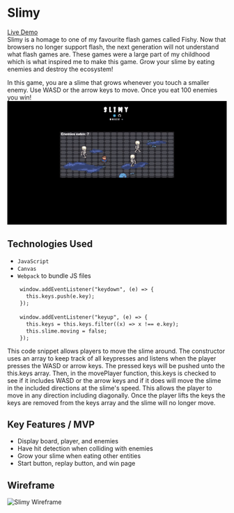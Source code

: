 # Slimy
[Live Demo](https://edmondthui.github.io/slimy/)  
Slimy is a homage to one of my favourite flash games called Fishy. Now that browsers no longer support flash, the next generation will not understand what flash games are. These games were a large part of my childhood which is what inspired me to make this game. Grow your slime by eating enemies and destroy the ecosystem!

In this game, you are a slime that grows whenever you touch a smaller enemy. Use WASD or the arrow keys to move. Once you eat 100 enemies you win!  
![Slimy Demo](https://github.com/edmondthui/slimy/blob/master/og_image.gif?raw=true)

## Technologies Used
* `JavaScript` 
* `Canvas`
* `Webpack` to bundle JS files

```    
    window.addEventListener("keydown", (e) => {
      this.keys.push(e.key);
    });

    window.addEventListener("keyup", (e) => {
      this.keys = this.keys.filter((x) => x !== e.key);
      this.slime.moving = false;
    });
```
This code snippet allows players to move the slime around. The constructor uses an array to keep track of all keypresses and listens when the player presses the WASD or arrow keys. The pressed keys will be pushed unto the this.keys array. Then, in the movePlayer function, this.keys is checked to see if it includes WASD or the arrow keys and if it does will move the slime in the included directions at the slime's speed. This allows the player to move in any direction including diagonally. Once the player lifts the keys the keys are removed from the keys array and the slime will no longer move.

## Key Features / MVP
* Display board, player, and enemies
* Have hit detection when colliding with enemies
* Grow your slime when eating other entities
* Start button, replay button, and win page

## Wireframe
![Slimy Wireframe](https://i.imgur.com/gruDcmt.png)
